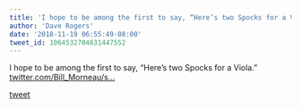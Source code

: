 ```yaml
---
title: 'I hope to be among the first to say, “Here’s two Spocks for a Viola.” '
author: 'Dave Rogers'
date: '2018-11-19 06:55:49-08:00'
tweet_id: 1064532704631447552
---
```

I hope to be among the first to say, “Here’s two Spocks for a Viola.” [twitter.com/Bill_Morneau/s…](https://twitter.com/Bill_Morneau/status/1064489456441454592)

[tweet](https://twitter.com/yukondude/status/1064532704631447552)